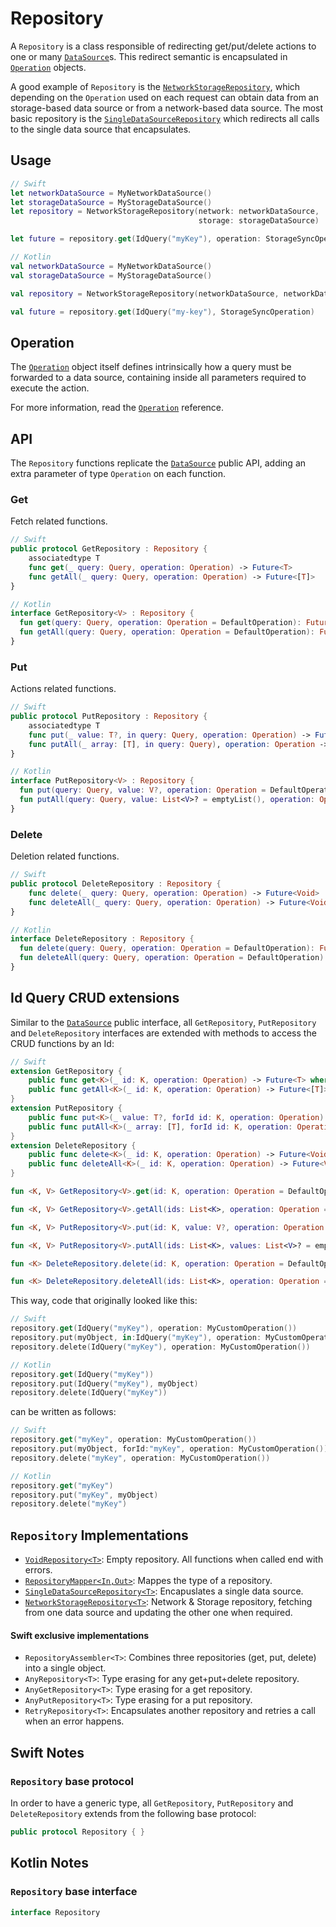 # Repository

A `Repository` is a class responsible of redirecting get/put/delete actions to one or many [`DataSource`](DataSource.md)s. This redirect semantic is encapsulated in [`Operation`](Operation.md) objects.

A good example of `Repository` is the [`NetworkStorageRepository`](NetworkStorageRepository.md), which depending on the `Operation` used on each request can obtain data from an storage-based data source or from a network-based data source. The most basic repository is the [`SingleDataSourceRepository`](SingleDataSourceRepository.md) which redirects all calls to the single data source that encapsulates.

## Usage

```swift
// Swift
let networkDataSource = MyNetworkDataSource()
let storageDataSource = MyStorageDataSource()
let repository = NetworkStorageRepository(network: networkDataSource, 
                                          storage: storageDataSource)

let future = repository.get(IdQuery("myKey"), operation: StorageSyncOperation())
```

```kotlin
// Kotlin
val networkDataSource = MyNetworkDataSource()
val storageDataSource = MyStorageDataSource()

val repository = NetworkStorageRepository(networkDataSource, networkDataSource, networkDataSource, storageDataSource, storageDataSource, storageDataSource)

val future = repository.get(IdQuery("my-key"), StorageSyncOperation)
```

## Operation

The [`Operation`](Operation.md) object itself defines intrinsically how a query must be forwarded to a data source, containing inside all parameters required to execute the action.

For more information, read the [`Operation`](Operation.md) reference.

## API

The `Repository` functions replicate the [`DataSource`](DataSoure.md) public API, adding an extra parameter of type `Operation` on each function.

### **Get**

Fetch related functions. 

```swift
// Swift
public protocol GetRepository : Repository {
    associatedtype T
    func get(_ query: Query, operation: Operation) -> Future<T>
    func getAll(_ query: Query, operation: Operation) -> Future<[T]>
}
```

```kotlin
// Kotlin
interface GetRepository<V> : Repository {
  fun get(query: Query, operation: Operation = DefaultOperation): Future<V>
  fun getAll(query: Query, operation: Operation = DefaultOperation): Future<List<V>>
}
```

### **Put**

Actions related functions.

```swift
// Swift
public protocol PutRepository : Repository {
    associatedtype T
    func put(_ value: T?, in query: Query, operation: Operation) -> Future<T>
    func putAll(_ array: [T], in query: Query), operation: Operation -> Future<[T]>
}
```

```kotlin
// Kotlin
interface PutRepository<V> : Repository {
  fun put(query: Query, value: V?, operation: Operation = DefaultOperation): Future<V>
  fun putAll(query: Query, value: List<V>? = emptyList(), operation: Operation = DefaultOperation): Future<List<V>>
}
```

### **Delete**

Deletion related functions.

```swift
// Swift
public protocol DeleteRepository : Repository {
    func delete(_ query: Query, operation: Operation) -> Future<Void>
    func deleteAll(_ query: Query, operation: Operation) -> Future<Void>
}
```

```kotlin
// Kotlin
interface DeleteRepository : Repository {
  fun delete(query: Query, operation: Operation = DefaultOperation): Future<Unit>
  fun deleteAll(query: Query, operation: Operation = DefaultOperation): Future<Unit>
}
```

## **Id Query** CRUD extensions

Similar to the [`DataSource`](DataSoure.md) public interface,  all  `GetRepository`, `PutRepository` and `DeleteRepository` interfaces are extended with methods to access the CRUD functions by an Id:

```swift
// Swift
extension GetRepository {
    public func get<K>(_ id: K, operation: Operation) -> Future<T> where K:Hashable { ... }
    public func getAll<K>(_ id: K, operation: Operation) -> Future<[T]> where K:Hashable { ... }
}
extension PutRepository {
    public func put<K>(_ value: T?, forId id: K, operation: Operation) -> Future<T> where K:Hashable { ... }
    public func putAll<K>(_ array: [T], forId id: K, operation: Operation) -> Future<[T]> where K:Hashable { ... }
}
extension DeleteRepository {
    public func delete<K>(_ id: K, operation: Operation) -> Future<Void> where K:Hashable { ... }
    public func deleteAll<K>(_ id: K, operation: Operation) -> Future<Void> where K:Hashable { ... }
}
```

```kotlin
fun <K, V> GetRepository<V>.get(id: K, operation: Operation = DefaultOperation): Future<V> = get(IdQuery(id), operation)

fun <K, V> GetRepository<V>.getAll(ids: List<K>, operation: Operation = DefaultOperation): Future<List<V>> = getAll(IdsQuery(ids), operation)

fun <K, V> PutRepository<V>.put(id: K, value: V?, operation: Operation = DefaultOperation): Future<V> = put(IdQuery(id), value, operation)

fun <K, V> PutRepository<V>.putAll(ids: List<K>, values: List<V>? = emptyList(), operation: Operation = DefaultOperation) = putAll(IdsQuery(ids), values, operation)

fun <K> DeleteRepository.delete(id: K, operation: Operation = DefaultOperation) = delete(IdQuery(id), operation)

fun <K> DeleteRepository.deleteAll(ids: List<K>, operation: Operation = DefaultOperation) = deleteAll(IdsQuery(ids), operation)
```

This way, code that originally looked like this:

```swift
// Swift
repository.get(IdQuery("myKey"), operation: MyCustomOperation())
repository.put(myObject, in:IdQuery("myKey"), operation: MyCustomOperation())
repository.delete(IdQuery("myKey"), operation: MyCustomOperation())
```
```kotlin
// Kotlin
repository.get(IdQuery("myKey"))
repository.put(IdQuery("myKey"), myObject)
repository.delete(IdQuery("myKey"))
```

can be written as follows:

```swift
// Swift
repository.get("myKey", operation: MyCustomOperation())
repository.put(myObject, forId:"myKey", operation: MyCustomOperation())
repository.delete("myKey", operation: MyCustomOperation())
```
```kotlin
// Kotlin
repository.get("myKey")
repository.put("myKey", myObject)
repository.delete("myKey")
```


## `Repository` Implementations

- [`VoidRepository<T>`](VoidRepository.md): Empty repository. All functions when called end with errors.
- [`RepositoryMapper<In,Out>`](RepositoryMapper.md): Mappes the type of a repository.
- [`SingleDataSourceRepository<T>`](SingleDataSourceRepository.md): Encapuslates a single data source.
- [`NetworkStorageRepository<T>`](NetworkStorageRepository.md): Network & Storage repository, fetching from one data source and updating the other one when required.

#### Swift exclusive implementations

- `RepositoryAssembler<T>`: Combines three repositories (get, put, delete) into a single object.
- `AnyRepository<T>`: Type erasing for any get+put+delete repository.
- `AnyGetRepository<T>`: Type erasing for a get repository.
- `AnyPutRepository<T>`: Type erasing for a put repository.
- `RetryRepository<T>`: Encapsulates another repository and retries a call when an error happens.

## Swift Notes

### `Repository` base protocol
In order to have a generic type, all `GetRepository`, `PutRepository` and `DeleteRepository` extends from the following base protocol:

```swift
public protocol Repository { }
```

## Kotlin Notes

### `Repository` base interface

```kotlin
interface Repository
```
